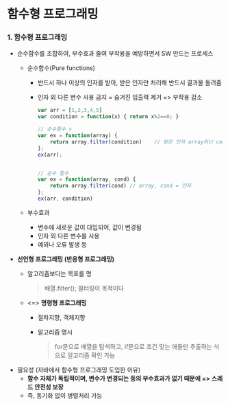 # 함수형 프로그래밍



### 1. 함수형 프로그래밍

- 순수함수를 조합하여, 부수효과 줄여 부작용을 예방하면서 SW 만드는 프로세스

  - 순수함수(Pure functions)

    - 반드시 하나 이상의 인자를 받아, 받은 인자만 처리해 반드시 결과물 돌려줌

    - 인자 외 다른 변수 사용 금지 = 숨겨진 입출력 제거 => 부작용 감소

      ```javascript
      var arr = [1,2,3,4,5]
      var condition = function(x) { return x%2==0; }
      
      // 순수함수 x
      var ex = function(array) {
          return array.filter(condition)	// 받은 인자 array아닌 conditiont사용
      };
      ex(arr);
      
      
      // 순수 함수
      var ex = function(array, cond) {
          return array.filter(cond)	// array, cond = 인자
      };
      ex(arr, condition)
      
      ```
  
  - 부수효과
  
    - 변수에 새로운 값이 대입되어, 값이 변경됨
    - 인자 외 다른 변수를 사용
    - 예외나 오류 발생 등
  
- **선언형 프로그래밍 (반응형 프로그래밍)**

  * 알고리즘보다는 목표를 명

    > 배열.filter(); 필터링이 목적이다

  * <=> **명령형 프로그래밍**

    * 절차지향, 객체지향

    * 알고리즘 명시

      > for문으로 배열을 탐색하고, if문으로 조건 맞는 애들만 추출하는 식으로 알고리즘 확인 가능

* 필요성 (자바에서 함수형 프로그래밍 도입한 이유)
  * **함수 자체가 독립적이며, 변수가 변경되는 등의 부수효과가 없기 때문에 => 스레드 안전성 보장**
  * 즉, 동기화 없이 병렬처리 가능
